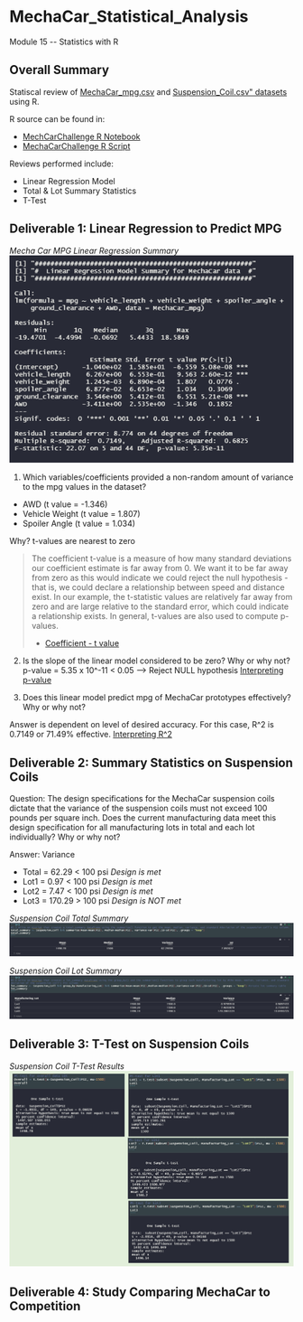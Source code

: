 # MechaCar_Statistical_Analysis
Module 15 -- Statistics with R

## Overall Summary

Statiscal review of [MechaCar_mpg.csv](https://github.com/jt-schmidt/MechaCar_Statistical_Analysis/blob/main/MechaCar_mpg.csv) and [Suspension_Coil.csv" datasets](https://github.com/jt-schmidt/MechaCar_Statistical_Analysis/blob/main/Suspension_Coil.csv) using R.

R source can be found in:
* [MechCarChallenge R Notebook](https://github.com/jt-schmidt/MechaCar_Statistical_Analysis/blob/main/MechaCarChallenge.Rmd)
* [MechaCarChallenge R Script](https://github.com/jt-schmidt/MechaCar_Statistical_Analysis/blob/main/MechaCarChallenge_Script.R)

Reviews performed include:
* Linear Regression Model
* Total & Lot Summary Statistics
* T-Test

## Deliverable 1:  Linear Regression to Predict MPG

*Mecha Car MPG Linear Regression Summary*  
![MechaCarMPG_LinearRegressionSummary](https://github.com/jt-schmidt/MechaCar_Statistical_Analysis/blob/main/MechaCarMPG_LinearRegressionSummary.PNG)

1. Which variables/coefficients provided a non-random amount of variance to the mpg values in the dataset?
* AWD (t value = -1.346)
* Vehicle Weight (t value = 1.807)
* Spoiler Angle (t value = 1.034)

Why?  t-values are nearest to zero

>The coefficient t-value is a measure of how many standard deviations our coefficient estimate is far away from 0. We want it to be far away from zero as this would indicate we could reject the null hypothesis - that is, we could declare a relationship between speed and distance exist. In our example, the t-statistic values are relatively far away from zero and are large relative to the standard error, which could indicate a relationship exists. In general, t-values are also used to compute p-values.
> - [Coefficient - t value](https://feliperego.github.io/blog/2015/10/23/Interpreting-Model-Output-In-R#)

2.  Is the slope of the linear model considered to be zero? Why or why not?
p-value = 5.35 x 10^-11 < 0.05 --> Reject NULL hypothesis
[Interpreting p-value](https://blog.minitab.com/blog/adventures-in-statistics-2/how-to-interpret-regression-analysis-results-p-values-and-coefficients)

3.  Does this linear model predict mpg of MechaCar prototypes effectively? Why or why not?

Answer is dependent on level of desired accuracy.  For this case, R^2 is 0.7149 or 71.49% effective.
[Interpreting R^2](https://statisticsbyjim.com/regression/interpret-r-squared-regression/)

## Deliverable 2:  Summary Statistics on Suspension Coils

Question:
The design specifications for the MechaCar suspension coils dictate that the variance of the suspension coils must not exceed 100 pounds per square inch. Does the current manufacturing data meet this design specification for all manufacturing lots in total and each lot individually? Why or why not?

Answer:
Variance
* Total = 62.29 < 100 psi *Design is met*
* Lot1 = 0.97 < 100 psi *Design is met*
* Lot2 = 7.47 < 100 psi *Design is met*
* Lot3 = 170.29 > 100 psi *Design is NOT met*

*Suspension Coil Total Summary*
![SuspensionCoil_TotalSummary](https://github.com/jt-schmidt/MechaCar_Statistical_Analysis/blob/main/SuspensionCoil_TotalSummary.PNG)

*Suspension Coil Lot Summary*
![SuspensionCoil_LotSummary](https://github.com/jt-schmidt/MechaCar_Statistical_Analysis/blob/main/SuspensionCoil_LotSummary.PNG)

## Deliverable 3:  T-Test on Suspension Coils

*Suspension Coil T-Test Results*
![SuspensionCoil_t-test](https://github.com/jt-schmidt/MechaCar_Statistical_Analysis/blob/main/SuspensionCoil_t-test.PNG)

## Deliverable 4:  Study Comparing MechaCar to Competition

